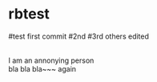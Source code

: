 # rbtest
#test first commit
#2nd
#3rd others edited

<br/>I am an annonying person<br/>
bla bla bla~~~
again
